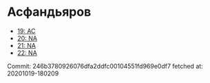 # Асфандьяров
- [19: AC](19.md)
- [20: NA](20.md)
- [21: NA](21.md)
- [22: NA](22.md)

Commit: 246b3780926076dfa2ddfc00104551fd969e0df7
 fetched at: 20201019-180209

